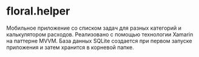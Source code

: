 # floral.helper
 Мобильное приложение со списком задач для разных категорий и калькулятором расходов.
 Реализовано с помощью технологии Xamarin на паттерне MVVM. База данных SQLite создается при первом запуске приложения и затем хранится в корневой папке.
